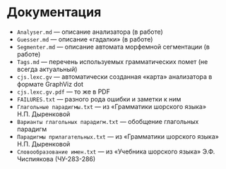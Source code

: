 # Документация

* `Analyser.md` — описание анализатора (в работе)
* `Guesser.md` —  описание «гадалки» (в работе)
* `Segmenter.md` — описание автомата морфемной сегментации (в работе)
* `Tags.md` — перечень используемых грамматических помет (не всегда актуальный)
* `cjs.lexc.gv` — автоматически созданная «карта» анализатора в формате GraphViz dot
* `cjs.lexc.gv.pdf` — то же в PDF
* `FAILURES.txt` — разного рода ошибки и заметки к ним
* `Глагольные парадигмы.txt` — из «Грамматики шорского языка» Н.П. Дыренковой
* `Варианты глагольных парадигм.txt` — обобщение глагольных парадигм
* `Парадигмы прилагательных.txt` — из «Грамматики шорского языка» Н.П. Дыренковой
* `Словообразование имен.txt` — из «Учебника шорского языка» Э.Ф. Чиспиякова (ЧУ-283-286)
